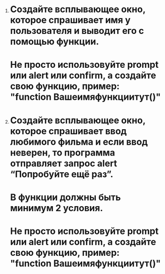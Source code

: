 1. # Создайте всплывающее окно, которое спрашивает имя у пользователя и выводит его с помощью функции. 
   # Не просто использовуйте prompt или alert или confirm, а создайте свою функцию, пример: "function Вашеимяфункциитут()"
2. # Создайте всплывающее окно, которое спрашивает ввод любимого фильма и если ввод неверен, то программа отправляет запрос alert “Попробуйте ещё раз”. 
   # В функции должны быть минимум 2 условия. 
   # Не просто использовуйте prompt или alert или confirm, а создайте свою функцию, пример: "function Вашеимяфункциитут()"
